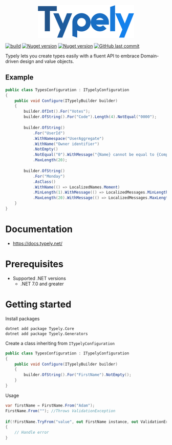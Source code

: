 <p align="center">
  <img src="https://github.com/adampaquette/Typely/blob/main/assets/logo-300.png" />
</p>

[![build](https://github.com/adampaquette/Typely/actions/workflows/main.yml/badge.svg)](https://github.com/adampaquette/Typely/actions/workflows/main.yml)
[![Nuget version](https://img.shields.io/nuget/vpre/Typely.Core?label=Typely.Core)](https://www.nuget.org/packages/Typely.Core/)
[![Nuget version](https://img.shields.io/nuget/vpre/Typely.Core?label=Typely.Generators)](https://www.nuget.org/packages/Typely.Generators/)
[![GitHub last commit](https://img.shields.io/github/last-commit/adampaquette/Typely)](https://github.com/adampaquette/Typely)

Typely lets you create types easily with a fluent API to embrace Domain-driven design and value objects.

## Example

```csharp
public class TypesConfiguration : ITypelyConfiguration
{
    public void Configure(ITypelyBuilder builder)
    {
        builder.OfInt().For("Votes");        
        builder.OfString().For("Code").Length(4).NotEqual("0000");
        
        builder.OfString()
            .For("UserId")
            .WithNamespace("UserAggregate")
            .WithName("Owner identifier")
            .NotEmpty()
            .NotEqual("0").WithMessage("{Name} cannot be equal to {ComparisonValue}.").WithErrorCode("ERR001")
            .MaxLength(20);

        builder.OfString()
            .For("Monday")
            .AsClass()
            .WithName(() => LocalizedNames.Moment)
            .MinLength(1).WithMessage(() => LocalizedMessages.MinLengthCustom)
            .MaxLength(20).WithMessage(() => LocalizedMessages.MaxLengthCustom);
    }
}
```

# Documentation

- https://docs.typely.net/

# Prerequisites

- Supported .NET versions
    - .NET 7.0 and greater

# Getting started

Install packages
```
dotnet add package Typely.Core
dotnet add package Typely.Generators
```

Create a class inheriting from `ITypelyConfiguration`
```csharp
public class TypesConfiguration : ITypelyConfiguration
{
    public void Configure(ITypelyBuilder builder)
    {
        builder.OfString().For("FirstName").NotEmpty();    
    }
}
```

Usage
```csharp
var firstName = FirstName.From("Adam");
FirstName.From(""); //Throws ValidationException

if(!FirstName.TryFrom("value", out FirstName instance, out ValidationError? validationError))
{
    // Handle error
}
```